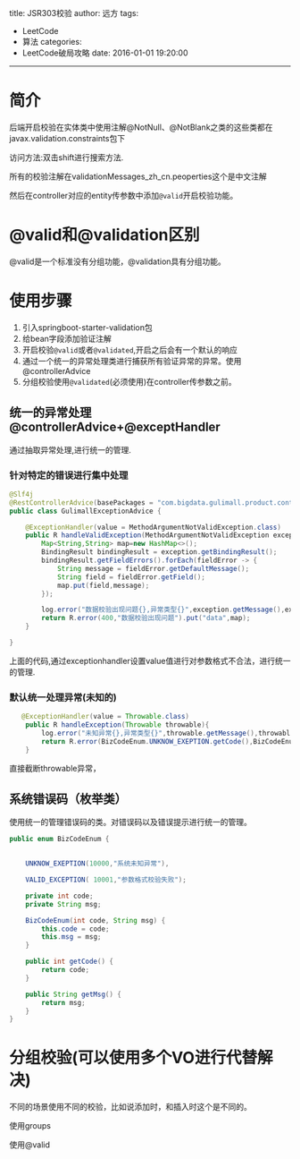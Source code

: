 title: JSR303校验
author: 远方
tags:
  - LeetCode
  - 算法
categories:
  - LeetCode破局攻略
date: 2016-01-01 19:20:00
---
# 简介

后端开启校验在实体类中使用注解@NotNull、@NotBlank之类的这些类都在javax.validation.constraints包下

访问方法:双击shift进行搜索方法.



所有的校验注解在validationMessages_zh_cn.peoperties这个是中文注解



然后在controller对应的entity传参数中添加`@valid`开启校验功能。

# @valid和@validation区别

@valid是一个标准没有分组功能，@validation具有分组功能。



# 使用步骤

1. 引入springboot-starter-validation包
2. 给bean字段添加验证注解
3. 开启校验`@valid`或者`@validated`,开启之后会有一个默认的响应
4. 通过一个统一的异常处理类进行捕获所有验证异常的异常。使用@controllerAdvice
5. 分组校验使用`@validated`(必须使用)在controller传参数之前。



## 统一的异常处理  @controllerAdvice+@exceptHandler

通过抽取异常处理,进行统一的管理.

### 针对特定的错误进行集中处理

```java
@Slf4j
@RestControllerAdvice(basePackages = "com.bigdata.gulimall.product.controller")
public class GulimallExceptionAdvice {

    @ExceptionHandler(value = MethodArgumentNotValidException.class)
    public R handleValidException(MethodArgumentNotValidException exception){
        Map<String,String> map=new HashMap<>();
        BindingResult bindingResult = exception.getBindingResult();
        bindingResult.getFieldErrors().forEach(fieldError -> {
            String message = fieldError.getDefaultMessage();
            String field = fieldError.getField();
            map.put(field,message);
        });

        log.error("数据校验出现问题{},异常类型{}",exception.getMessage(),exception.getClass());
        return R.error(400,"数据校验出现问题").put("data",map);
    }

}

```

上面的代码,通过exceptionhandler设置value值进行对参数格式不合法，进行统一的管理.

### 默认统一处理异常(未知的)

```java
   @ExceptionHandler(value = Throwable.class)
    public R handleException(Throwable throwable){
        log.error("未知异常{},异常类型{}",throwable.getMessage(),throwable.getClass());
        return R.error(BizCodeEnum.UNKNOW_EXEPTION.getCode(),BizCodeEnum.UNKNOW_EXEPTION.getMsg());
    }
```

直接截断throwable异常，

## 系统错误码（枚举类）

使用统一的管理错误码的类。对错误码以及错误提示进行统一的管理。

```java
public enum BizCodeEnum {

   
    UNKNOW_EXEPTION(10000,"系统未知异常"),

    VALID_EXCEPTION( 10001,"参数格式校验失败");

    private int code;
    private String msg;

    BizCodeEnum(int code, String msg) {
        this.code = code;
        this.msg = msg;
    }

    public int getCode() {
        return code;
    }

    public String getMsg() {
        return msg;
    }
}
```



# 分组校验(可以使用多个VO进行代替解决)

不同的场景使用不同的校验，比如说添加时，和插入时这个是不同的。

使用groups

使用@valid



